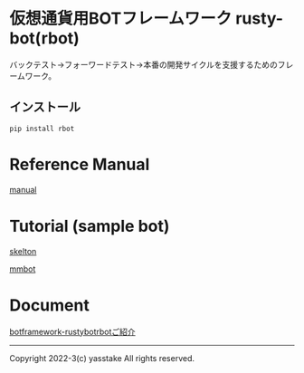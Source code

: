 # 仮想通貨用BOTフレームワーク rusty-bot(rbot)

バックテスト→フォーワードテスト→本番の開発サイクルを支援するためのフレームワーク。

## インストール

```
pip install rbot
```

# Reference Manual

[manual](./manual/manual.ipynb)

# Tutorial (sample bot)

[skelton](./tutorial/skelton_back_test.ipynb)

[mmbot](./tutorial/best_rate_bot_dry_run.ipynb)

# Document


[botframework-rustybotrbotご紹介](https://tech.takibi.net/2023/12/19/botframework-rustybotrbotご紹介/)

___
Copyright 2022-3(c) yasstake All rights reserved.


